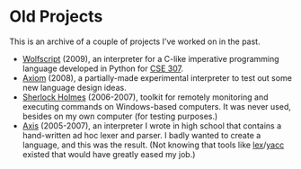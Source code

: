 Old Projects
============
This is an archive of a couple of projects I've worked on in the past.

* [Wolfscript](https://github.com/arjungmenon/Old-Projects/tree/master/Old-Projects/Wolfscript) (2009), an interpreter for a C-like imperative programming language developed in Python for [CSE 307](http://www.cs.sunysb.edu/undergrad/cse_courses/cse307.html).
* [Axiom](https://github.com/arjungmenon/Old-Projects/tree/master/Old-Projects/Axiom) (2008), a partially-made experimental interpreter to test out some new language design ideas.
* [Sherlock Holmes](https://github.com/arjungmenon/Old-Projects/tree/master/Old-Projects/SherlockHolmes) (2006-2007), toolkit for remotely monitoring and executing commands on Windows-based computers. It was never used, besides on my own computer (for testing purposes.)
* [Axis](https://github.com/arjungmenon/Old-Projects/tree/master/Old-Projects/Axis) (2005-2007), an interpreter I wrote in high school that contains a hand-written ad hoc lexer and parser. I badly wanted to create a language, and this was the result. (Not knowing that tools like [lex](http://dinosaur.compilertools.net/lex/)/[yacc](http://dinosaur.compilertools.net/yacc/index.html) existed that would have greatly eased my job.)
